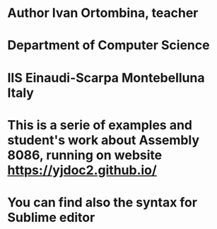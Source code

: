 # Author Ivan Ortombina, teacher
# Department of Computer Science
# IIS Einaudi-Scarpa Montebelluna Italy

# This is a serie of examples and student's work about Assembly 8086, running on website https://yjdoc2.github.io/

# You can find also the syntax for Sublime editor
